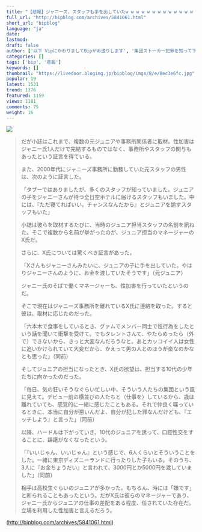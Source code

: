 ```yaml
---
title: "【悲報】ジャニーズ、スタッフも手を出していたw w w w w w w w w w w w w w w w w w w w BIPブログ"
full_url: "http://bipblog.com/archives/5841061.html"
short_url: "bipblog"
language: "ja"
date: 
lastmod: 
draft: false
author: ['以下 VipにかわりましてBipがお送りします', '集団ストーカー犯罪を知って下さい']
categories: []
tags: ['bip', '悲報']
keywords: []
thumbnail: "https://livedoor.blogimg.jp/bipblog/imgs/8/e/8ec3e6fc.jpg"
popular: 19
latest: 1531
trend: 1376
featured: 1159
views: 1181
comments: 75
weight: 16
---
```


![](https://livedoor.blogimg.jp/bipblog/imgs/8/e/8ec3e6fc.jpg)

<blockquote><p class='ent_body_p ent_kyocho '> だが小誌はこれまで、複数の元ジュニアや事務所関係者に取材。性加害はジャニー氏1人だけで完結するものではなく、事務所やスタッフの関与もあったという証言を得ている。 </p> <p class='ent_body_p ent_kyocho'>また、2000年代にジャニーズ事務所に勤務していた元スタッフの男性は、次のように証言した。 </p> <p class='ent_body_p ent_kyocho'>「タブーではありましたが、多くのスタッフが知っていました。ジュニアの子をジャニーさんが待つ全日空ホテルに届けるスタッフもいました。中には、『ただ寝てればいい。チャンスなんだから』とジュニアを諭すスタッフもいた」 </p> <p class='ent_body_p ent_kyocho'> 小誌は彼らを取材するたびに、当時のジュニア担当スタッフの名前を訊ねた。そこで複数から名前が挙がったのが、ジュニア担当のマネージャーのX氏だ。 </p> <p class='ent_body_p ent_kyocho'> さらに、X氏については驚くべき証言があった。 </p> <p class='ent_body_p ent_kyocho'>「Xさんもジャニーさんみたいに、ジュニアの子に手を出していた。やはりジャニーさんのように、お金を渡していたそうです」（元ジュニア） </p> <p class='ent_body_p ent_kyocho'> ジャニー氏のそばで働くマネージャーも、性加害を行っていたというのだ。 </p> <p class='ent_body_p ent_kyocho'> そこで現在はジャニーズ事務所を離れているX氏に連絡を取った。すると彼は、取材に応じたのだった。 </p> <p class='ent_body_p ent_kyocho'>「六本木で食事をしているとき、グァムでメンバー同士で性行為をしたという話を聞いて衝撃を受けて。でもタレントさんて、やたらめったら（外で）できないから、きっと大変なんだろうなと。あとカッコイイ人は女性に追いかけられていて大変だから、かえって男の人とのほうが楽なのかなとも思った」（同前） </p> <p class='ent_body_p ent_kyocho'> そしてジュニアの担当になったとき、X氏の欲望は、担当する10代の少年たちに向かったのだった。 </p> <p class='ent_body_p ent_kyocho'>「毎日、気の狂いそうなぐらい忙しい中、そういう人たちの集団という風に見えて。デビュー前の横並びの人たちと（仕事を）しているから、歳は離れていても、感覚的に一緒に感じたこともある。それで仲良く喋っているときに、本当に自分が悪いんだよ、自分が犯した罪なんだけども、『エッチしよう』と言った」（同前） </p> <p class='ent_body_p ent_kyocho'> 以降、ハードルは下がっていき、10代のジュニアを誘って、口腔性交をすることに、躊躇がなくなったという。 </p> <p class='ent_body_p ent_kyocho'>「『いいじゃん、いいじゃん』という感じで、6人くらいとそういうことをした。一緒に東京ディズニーランドに行ったりした子もいる。そのうち、3人に『お金ちょうだい』と言われて、3000円とか5000円を渡していました」（同前） </p> <p class='ent_body_p ent_kyocho'> 相手は高校生ぐらいのジュニアが多かった。もちろん、時には「嫌です」と断られることもあったという。だがX氏は彼らのマネージャーであり、ジャニー氏からジュニアの仕事の差配をある程度、任されていた存在だ。立場を利用した性加害と言えるだろう。 </p></blockquote>

(http://bipblog.com/archives/5841061.html)
